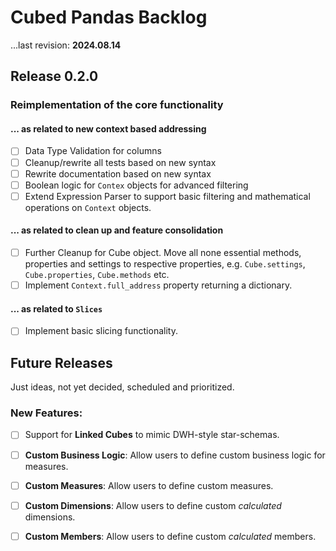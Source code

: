 # Cubed Pandas Backlog
...last revision: **2024.08.14**

## Release 0.2.0
### Reimplementation of the core functionality

#### ... as related to new context based addressing
- [ ] Data Type Validation for columns
- [ ] Cleanup/rewrite all tests based on new syntax
- [ ] Rewrite documentation based on new syntax
- [ ] Boolean logic for `Contex` objects for advanced filtering
- [ ] Extend Expression Parser to support basic filtering and mathematical operations on `Context` objects.
 
#### ... as related to clean up and feature consolidation
- [ ] Further Cleanup for Cube object.
      Move all none essential methods, properties and settings to respective properties,
      e.g. `Cube.settings`, `Cube.properties`, `Cube.methods` etc.  
- [ ] Implement `Context.full_address` property returning a dictionary. 

#### ... as related to `Slices`
- [ ] Implement basic slicing functionality.


## Future Releases

Just ideas, not yet decided, scheduled and prioritized.

### New Features:
- [ ] Support for **Linked Cubes** to mimic DWH-style star-schemas.
- [ ] **Custom Business Logic**: Allow users to define custom business logic for measures.
- [ ] **Custom Measures**: Allow users to define custom measures.
- [ ] **Custom Dimensions**: Allow users to define custom *calculated* dimensions.
- [ ] **Custom Members**: Allow users to define custom *calculated* members.

